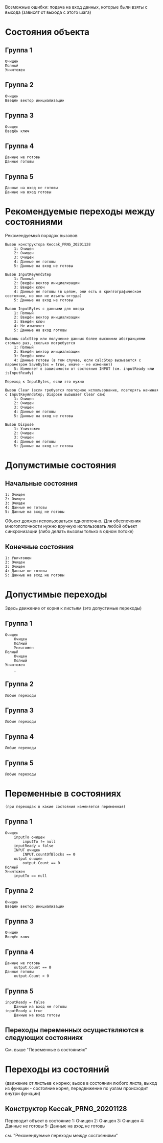 ﻿Возможные ошибки: подача на вход данных, которые были взяты с выхода (зависят от выхода с этого шага)

# Состояния объекта
## Группа 1
    Очищен
    Полный
    Уничтожен

## Группа 2
    Очищен
    Введён вектор инициализации

## Группа 3
    Очищен
    Введён ключ

## Группа 4
    Данные не готовы
    Данные готовы

## Группа 5
    Данные на вход не готовы
    Данные на вход готовы

# Рекомендуемые переходы между состояниями

Рекомендуемый порядок вызовов

    Вызов конструктора Keccak_PRNG_20201128
        1: Очищен
        2: Очищен
        3: Очищен
        4: Данные не готовы
        5: Данные на вход не готовы

    Вызов InputKeyAndStep
        1: Полный
        2: Введён вектор инициализации
        3: Введён ключ
        4: Данные не готовы (в целом, они есть в криптографическом состоянии, но они не изъяты оттуда)
        5: Данные на вход не готовы

    Вызов InputBytes с данными для ввода
        1: Полный
        2: Введён вектор инициализации
        3: Введён ключ
        4: Не изменяет
        5: Данные на вход готовы

    Вызовы calcStep или получение данных более высокими абстракциями столько раз, сколько потребуется
        1: Полный
        2: Введён вектор инициализации
        3: Введён ключ
        4: Данные готовы (в том случае, если calcStep вызывается с параметром SaveBytes = true, иначе - не изменяет)
        5: Изменяет в зависимости от состояния INPUT (см. inputReady или isInputReady)

    Переход к InputBytes, если это нужно

    Вызов Clear (если требуется повторное использование, повторять начиная с InputKeyAndStep; Dispose вызывает Clear сам)
        1: Очищен
        2: Очищен
        3: Очищен
        4: Данные не готовы
        5: Данные на вход не готовы

    Вызов Dispose
        1: Уничтожен
        2: Очищен
        3: Очищен
        4: Данные не готовы
        5: Данные на вход не готовы

# Допумстимые состояния

## Начальные состояния
    1: Очищен
    2: Очищен
    3: Очищен
    4: Данные не готовы
    5: Данные на вход не готовы

Объект должен использоваться однопоточно. Для обеспечения многопоточности нужно вручную использовать любой объект синхронизации (либо делать вызовы только в одном потоке)

## Конечные состояния
    1: Уничтожен
    2: Очищен
    3: Очищен
    4: Данные не готовы
    5: Данные на вход не готовы

# Допустимые переходы

Здесь движение от корня к листьям (это допустимые переходы)

## Группа 1
    Очищен
        Очищен
        Полный
        Уничтожен
    Полный
        Очищен
        Полный
    Уничтожен
        _

## Группа 2
    Любые переходы

## Группа 3
    Любые переходы

## Группа 4
    Любые переходы

## Группа 5
    Любые переходы


# Переменные в состояниях
    (при переходах в какие состояния изменяется переменная)

## Группа 1
    Очищен
        inputTo очищен
            inputTo != null
        inputReady = false
        INPUT очищен
            INPUT.countOfBlocks == 0
        output очищен
            output.Count == 0
    Полный
    Уничтожен
        inputTo == null

## Группа 2
    Очищен
    Введён вектор инициализации

## Группа 3
    Очищен
    Введён ключ

## Группа 4
    Данные не готовы
        output.Count == 0
    Данные готовы
        output.Count > 0

## Группа 5
    inputReady = false
        Данные на вход не готовы
    inputReady = true
        Данные на вход готовы


## Переходы переменных осуществляются в следующих состояниях

См. выше "Переменные в состояниях"

# Переходы из состояний
(движение от листьев к корню; вызов в состоянии любого листа, выход из функции - состояние корня, передвижение по узлам происходит внутри функции)

## Конструктор Keccak_PRNG_20201128
Переводит объект в состояние
    1: Очищен
    2: Очищен
    3: Очищен
    4: Данные не готовы
    5: Данные на вход не готовы

см. "Рекомендуемые переходы между состояниями"
